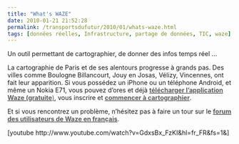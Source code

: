 ```yaml
---
title: "What's WAZE"
date: 2010-01-21 21:52:28
permalink: /transportsdufutur/2010/01/whats-waze.html
tags: [données réelles, Infrastructure, partage de données, TIC, waze]
---
```


<p>Un outil permettant de cartographier, de donner des infos temps réel ... </p> <p>La cartographie de Paris et de ses alentours progresse à grands pas. Des villes comme Boulogne Billancourt, Jouy en Josas, Vélizy, Vincennes, ont fait leur apparition. Si vous possédez un iPhone ou un téléphone Android, et même un Nokia E71, vous pouvez d’ores et déjà <a href="http://world.waze.com/download/" target="_blank"><font color="#5b5b5b"><strong>télécharger l’application Waze (gratuite</strong>)</font></a>, vous inscrire et <a href="http://world.waze.com/cartouche/" target="_blank"><font color="#5b5b5b"><strong>commencer à cartographier</strong></font></a>.</p> <p>Et si vous rencontrez un problème, n’hésitez pas à faire un tour sur le <a href="http://world.waze.com/forum/viewforum.php?f=34" target="_blank"><font color="#5b5b5b"><strong>forum des utilisateurs de Waze en français</strong></font></a>.</p> <p>  [youtube http://www.youtube.com/watch?v=GdxsBx_FzKI&hl=fr_FR&fs=1&]</p>
